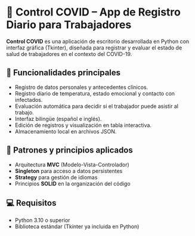 # 🦠 Control COVID – App de Registro Diario para Trabajadores

**Control COVID** es una aplicación de escritorio desarrollada en Python con interfaz gráfica (Tkinter), diseñada para registrar y evaluar el estado de salud de trabajadores en el contexto del COVID-19.

## 🚀 Funcionalidades principales

- Registro de datos personales y antecedentes clínicos.
- Registro diario de temperatura, estado emocional y contacto con infectados.
- Evaluación automática para decidir si el trabajador puede asistir al trabajo.
- Interfaz bilingüe (español e inglés).
- Edición de registros y visualización en tabla interactiva.
- Almacenamiento local en archivos JSON.


## 🧠 Patrones y principios aplicados

- Arquitectura **MVC** (Modelo-Vista-Controlador)
- **Singleton** para acceso a datos persistentes
- **Strategy** para gestión de idiomas
- Principios **SOLID** en la organización del código

## 💻 Requisitos

- Python 3.10 o superior
- Biblioteca estándar (Tkinter ya incluida en Python)


